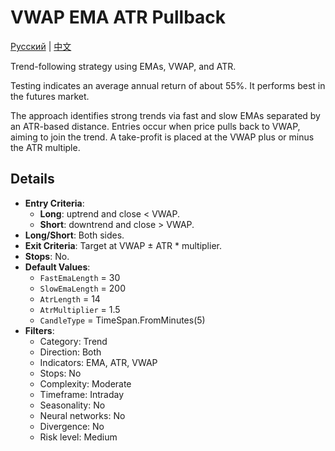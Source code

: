 # VWAP EMA ATR Pullback
[Русский](README_ru.md) | [中文](README_cn.md)

Trend-following strategy using EMAs, VWAP, and ATR.

Testing indicates an average annual return of about 55%. It performs best in the futures market.

The approach identifies strong trends via fast and slow EMAs separated by an ATR-based distance. Entries occur when price pulls back to VWAP, aiming to join the trend. A take-profit is placed at the VWAP plus or minus the ATR multiple.

## Details

- **Entry Criteria**:
  - **Long**: uptrend and close < VWAP.
  - **Short**: downtrend and close > VWAP.
- **Long/Short**: Both sides.
- **Exit Criteria**: Target at VWAP ± ATR * multiplier.
- **Stops**: No.
- **Default Values**:
  - `FastEmaLength` = 30
  - `SlowEmaLength` = 200
  - `AtrLength` = 14
  - `AtrMultiplier` = 1.5
  - `CandleType` = TimeSpan.FromMinutes(5)
- **Filters**:
  - Category: Trend
  - Direction: Both
  - Indicators: EMA, ATR, VWAP
  - Stops: No
  - Complexity: Moderate
  - Timeframe: Intraday
  - Seasonality: No
  - Neural networks: No
  - Divergence: No
  - Risk level: Medium

